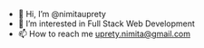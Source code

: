 - 👋 Hi, I’m @nimitauprety
- 👀 I’m interested in Full Stack Web Development
- 📫 How to reach me uprety.nimita@gmail.com
